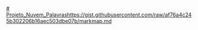 [# Projeto_Nuvem_Palavras](https://gist.githubusercontent.com/raw/af76a4c245b302206b16aec503dbe07b/markmap.md)https://gist.githubusercontent.com/raw/af76a4c245b302206b16aec503dbe07b/markmap.md

